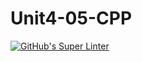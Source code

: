 # Unit4-05-CPP
[![GitHub's Super Linter](https://github.com/ICS3UPROGRAMMINGALEXDM/Unit4-05-CPP/workflows/GitHub's%20Super%20Linter/badge.svg)](https://github.com/ICS3UPROGRAMMINGALEXDM/Unit4-05-CPP/actions)
